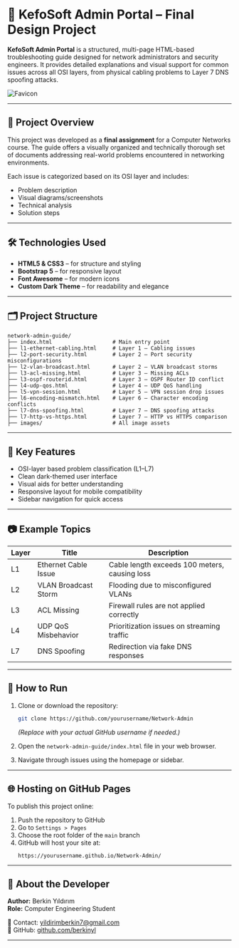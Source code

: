 # 🚀 KefoSoft Admin Portal – Final Design Project

**KefoSoft Admin Portal** is a structured, multi-page HTML-based troubleshooting guide designed for network administrators and security engineers. It provides detailed explanations and visual support for common issues across all OSI layers, from physical cabling problems to Layer 7 DNS spoofing attacks.

![Favicon](network-admin-guide/images/cat.png)

---

## 📘 Project Overview

This project was developed as a **final assignment** for a Computer Networks course. The guide offers a visually organized and technically thorough set of documents addressing real-world problems encountered in networking environments.

Each issue is categorized based on its OSI layer and includes:
- Problem description  
- Visual diagrams/screenshots  
- Technical analysis  
- Solution steps  

---

## 🛠️ Technologies Used

- **HTML5 & CSS3** – for structure and styling  
- **Bootstrap 5** – for responsive layout  
- **Font Awesome** – for modern icons  
- **Custom Dark Theme** – for readability and elegance  

---

## 🗂️ Project Structure

```
network-admin-guide/
├── index.html                   # Main entry point
├── l1-ethernet-cabling.html     # Layer 1 – Cabling issues
├── l2-port-security.html        # Layer 2 – Port security misconfigurations
├── l2-vlan-broadcast.html       # Layer 2 – VLAN broadcast storms
├── l3-acl-missing.html          # Layer 3 – Missing ACLs
├── l3-ospf-routerid.html        # Layer 3 – OSPF Router ID conflict
├── l4-udp-qos.html              # Layer 4 – UDP QoS handling
├── l5-vpn-session.html          # Layer 5 – VPN session drop issues
├── l6-encoding-mismatch.html    # Layer 6 – Character encoding conflicts
├── l7-dns-spoofing.html         # Layer 7 – DNS spoofing attacks
├── l7-http-vs-https.html        # Layer 7 – HTTP vs HTTPS comparison
├── images/                      # All image assets
```

---

## 🌟 Key Features

- OSI-layer based problem classification (L1–L7)  
- Clean dark-themed user interface  
- Visual aids for better understanding  
- Responsive layout for mobile compatibility  
- Sidebar navigation for quick access  

---

## 📷 Example Topics

| Layer | Title                    | Description                                   |
|-------|--------------------------|-----------------------------------------------|
| L1    | Ethernet Cable Issue     | Cable length exceeds 100 meters, causing loss |
| L2    | VLAN Broadcast Storm     | Flooding due to misconfigured VLANs           |
| L3    | ACL Missing              | Firewall rules are not applied correctly      |
| L4    | UDP QoS Misbehavior      | Prioritization issues on streaming traffic    |
| L7    | DNS Spoofing             | Redirection via fake DNS responses            |

---

## 🚀 How to Run

1. Clone or download the repository:
   ```bash
   git clone https://github.com/yourusername/Network-Admin
   ```
   *(Replace with your actual GitHub username if needed.)*

2. Open the `network-admin-guide/index.html` file in your web browser.

3. Navigate through issues using the homepage or sidebar.

---

## 🌐 Hosting on GitHub Pages

To publish this project online:

1. Push the repository to GitHub  
2. Go to `Settings > Pages`  
3. Choose the root folder of the `main` branch  
4. GitHub will host your site at:  
   ```
   https://yourusername.github.io/Network-Admin/
   ```

---

## 🙋 About the Developer

**Author:** Berkin Yıldırım  
**Role:** Computer Engineering Student

📧 Contact: [yildirimberkin7@gmail.com](mailto:yildirimberkin7@gmail.com)  
🔗 GitHub: [github.com/berkinyl](https://github.com/berkinyl)

---

